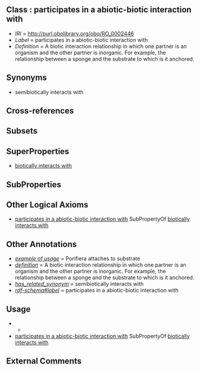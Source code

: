 
## Class : participates in a abiotic-biotic interaction with

 * *IRI* = http://purl.obolibrary.org/obo/RO_0002446
 * *Label* = participates in a abiotic-biotic interaction with
 * *Definition* = A biotic interaction relationship in which one partner is an organism and the other partner is inorganic. For example, the relationship between a sponge and the substrate to which is it anchored.

## Synonyms

 * semibiotically interacts with

## Cross-references


## Subsets


## SuperProperties

 * [biotically interacts with](../../RO/37/RO_0002437.md)

## SubProperties


## Other Logical Axioms

 * [participates in a abiotic-biotic interaction with](../../RO/46/RO_0002446.md) SubPropertyOf [biotically interacts with](../../RO/37/RO_0002437.md)

## Other Annotations

 * *[example of usage](../../IAO/12/IAO_0000112.md)* = Porifiera attaches to substrate
 * *[definition](../../IAO/15/IAO_0000115.md)* = A biotic interaction relationship in which one partner is an organism and the other partner is inorganic. For example, the relationship between a sponge and the substrate to which is it anchored.
 * *[has_related_synonym](../../ym/oboInOwl#hasRelatedSynonym.md)* = semibiotically interacts with
 * *[rdf-schema#label](../../el/rdf-schema#label.md)* = participates in a abiotic-biotic interaction with

## Usage

 * -
 * [participates in a abiotic-biotic interaction with](../../RO/46/RO_0002446.md) SubPropertyOf [biotically interacts with](../../RO/37/RO_0002437.md)

## External Comments

